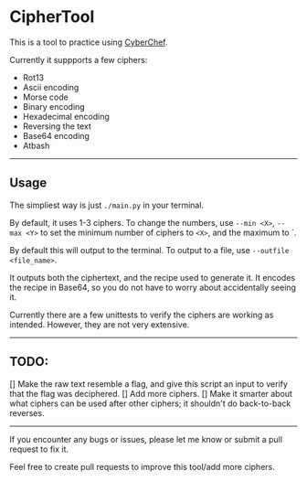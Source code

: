 # CipherTool 

This is a tool to practice using [CyberChef](https://gchq.github.io/CyberChef).

Currently it suppports a few ciphers:
- Rot13
- Ascii encoding
- Morse code
- Binary encoding
- Hexadecimal encoding
- Reversing the text
- Base64 encoding
- Atbash

- - -
## Usage

The simpliest way is just `./main.py` in your terminal.

By default, it uses 1-3 ciphers. To change the numbers, use `--min <X>`, `--max <Y>` to set the minimum number of ciphers to `<X>`, and the maximum to `<Y>.

By default this will output to the terminal. To output to a file, use `--outfile <file_name>`.

It outputs both the ciphertext, and the recipe used to generate it. It encodes the recipe in Base64, so you do not have to worry about accidentally seeing it.

Currently there are a few unittests to verify the ciphers are working as intended. However, they are not very extensive.

- - -

## TODO:
[] Make the raw text resemble a flag, and give this script an input to verify that the flag was deciphered.
[] Add more ciphers.
[] Make it smarter about what ciphers can be used after other ciphers; it shouldn't do back-to-back reverses.

- - -

If you encounter any bugs or issues, please let me know or submit a pull request to fix it.

Feel free to create pull requests to improve this tool/add more ciphers.

